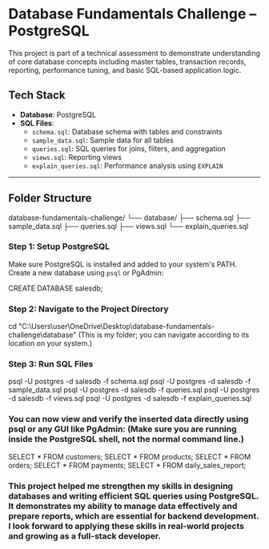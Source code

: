 # Database Fundamentals Challenge – PostgreSQL

This project is part of a technical assessment to demonstrate understanding of core database concepts including master tables, transaction records, reporting, performance tuning, and basic SQL-based application logic.

## Tech Stack

- **Database**: PostgreSQL
- **SQL Files**:
  - `schema.sql`: Database schema with tables and constraints
  - `sample_data.sql`: Sample data for all tables
  - `queries.sql`: SQL queries for joins, filters, and aggregation
  - `views.sql`: Reporting views
  - `explain_queries.sql`: Performance analysis using `EXPLAIN`

---

## Folder Structure
database-fundamentals-challenge/
└── database/
├── schema.sql
├── sample_data.sql
├── queries.sql
├── views.sql
└── explain_queries.sql

### Step 1: Setup PostgreSQL

Make sure PostgreSQL is installed and added to your system's PATH.  
Create a new database using `psql` or PgAdmin:

CREATE DATABASE salesdb;

### Step 2: Navigate to the Project Directory
cd "C:\Users\user\OneDrive\Desktop\database-fundamentals-challenge\database" (This is my folder; you can navigate according to its location on your system.)

### Step 3: Run SQL Files
psql -U postgres -d salesdb -f schema.sql <!-- Replace postgres with your DB username if different. -->
psql -U postgres -d salesdb -f sample_data.sql
psql -U postgres -d salesdb -f queries.sql
psql -U postgres -d salesdb -f views.sql
psql -U postgres -d salesdb -f explain_queries.sql

### You can now view and verify the inserted data directly using psql or any GUI like PgAdmin: (Make sure you are running inside the PostgreSQL shell, not the normal command line.)
SELECT * FROM customers;
SELECT * FROM products;
SELECT * FROM orders;
SELECT * FROM payments;
SELECT * FROM daily_sales_report;


### This project helped me strengthen my skills in designing databases and writing efficient SQL queries using PostgreSQL. It demonstrates my ability to manage data effectively and prepare reports, which are essential for backend development. I look forward to applying these skills in real-world projects and growing as a full-stack developer.